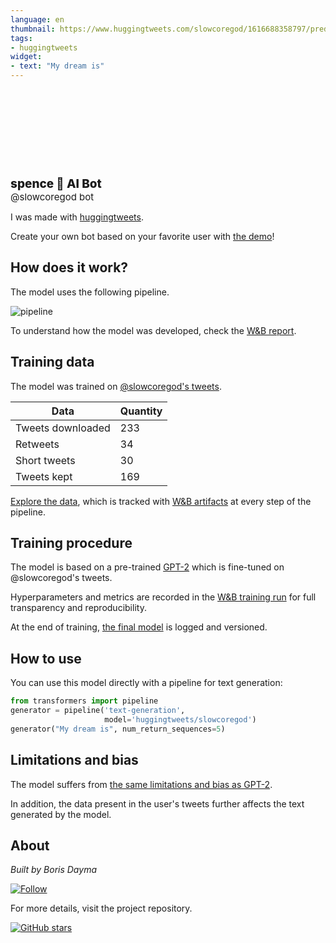 ```yaml
---
language: en
thumbnail: https://www.huggingtweets.com/slowcoregod/1616688358797/predictions.png
tags:
- huggingtweets
widget:
- text: "My dream is"
---
```


<div>
<div style="width: 132px; height:132px; border-radius: 50%; background-size: cover; background-image: url('https://pbs.twimg.com/profile_images/1374383701673439241/XUY3-0Td_400x400.jpg')">
</div>
<div style="margin-top: 8px; font-size: 19px; font-weight: 800">spence 🤖 AI Bot </div>
<div style="font-size: 15px">@slowcoregod bot</div>
</div>

I was made with [huggingtweets](https://github.com/borisdayma/huggingtweets).

Create your own bot based on your favorite user with [the demo](https://colab.research.google.com/github/borisdayma/huggingtweets/blob/master/huggingtweets-demo.ipynb)!

## How does it work?

The model uses the following pipeline.

![pipeline](https://github.com/borisdayma/huggingtweets/blob/master/img/pipeline.png?raw=true)

To understand how the model was developed, check the [W&B report](https://wandb.ai/wandb/huggingtweets/reports/HuggingTweets-Train-a-Model-to-Generate-Tweets--VmlldzoxMTY5MjI).

## Training data

The model was trained on [@slowcoregod's tweets](https://twitter.com/slowcoregod).

| Data | Quantity |
| --- | --- |
| Tweets downloaded | 233 |
| Retweets | 34 |
| Short tweets | 30 |
| Tweets kept | 169 |

[Explore the data](https://wandb.ai/wandb/huggingtweets/runs/1b38n558/artifacts), which is tracked with [W&B artifacts](https://docs.wandb.com/artifacts) at every step of the pipeline.

## Training procedure

The model is based on a pre-trained [GPT-2](https://huggingface.co/gpt2) which is fine-tuned on @slowcoregod's tweets.

Hyperparameters and metrics are recorded in the [W&B training run](https://wandb.ai/wandb/huggingtweets/runs/whiudw8e) for full transparency and reproducibility.

At the end of training, [the final model](https://wandb.ai/wandb/huggingtweets/runs/whiudw8e/artifacts) is logged and versioned.

## How to use

You can use this model directly with a pipeline for text generation:

```python
from transformers import pipeline
generator = pipeline('text-generation',
                     model='huggingtweets/slowcoregod')
generator("My dream is", num_return_sequences=5)
```

## Limitations and bias

The model suffers from [the same limitations and bias as GPT-2](https://huggingface.co/gpt2#limitations-and-bias).

In addition, the data present in the user's tweets further affects the text generated by the model.

## About

*Built by Boris Dayma*

[![Follow](https://img.shields.io/twitter/follow/borisdayma?style=social)](https://twitter.com/intent/follow?screen_name=borisdayma)

For more details, visit the project repository.

[![GitHub stars](https://img.shields.io/github/stars/borisdayma/huggingtweets?style=social)](https://github.com/borisdayma/huggingtweets)
